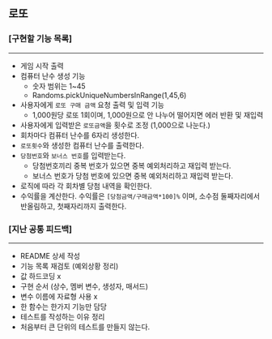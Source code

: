## 로또

### [구현할 기능 목록]

-----
- 게임 시작 출력
- 컴퓨터 난수 생성 기능
    - 숫자 범위는 1~45
    - Randoms.pickUniqueNumbersInRange(1,45,6)
- 사용자에게 `로또 구매 금액` 요청 출력 및 입력 기능
    - 1,000원당 로또 1회이며, 1,000원으로 안 나누어 떨어지면 에러 반환 및 재입력
- 사용자에게 입력받은 `로또금액`을 횟수로 조정 (1,000으로 나눈다.)
- 회차마다 컴퓨터 난수를 6자리 생성한다.
- `로또횟수`와 생성한 컴퓨터 난수를 출력한다.
- `당첨번호`와 `보너스 번호`를 입력받는다.
    - 당첨번호끼리 중복 번호가 있으면 중복 예외처리하고 재입력 받는다.
    - 보너스 번호가 당첨 번호에 있으면 중복 예외처리하고 재입력 받는다.
- 로직에 따라 각 회차별 당첨 내역을 확인한다.
- 수익률을 계산한다. 수익률은 `[당첨금액/구매금액*100]%` 이며, 소수점 둘째자리에서 반올림하고, 첫째자리까지 출력한다.


### [지난 공통 피드백]

----

- README 상세 작성
- 기능 목록 재검토 (예외상황 정리)
- 값 하드코딩 x
- 구현 순서 (상수, 멤버 변수, 생성자, 매서드)
- 변수 이름에 자료형 사용 x
- 한 함수는 한가지 기능만 담당
- 테스트를 작성하는 이유 정리
- 처음부터 큰 단위의 테스트를 만들지 않는다.